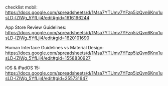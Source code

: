  checklist mobil: 
 https://docs.google.com/spreadsheets/d/1Msa7YTUmv7YFzp5izQvn6Knx1usLD-lZlWg_5YfLji4/edit#gid=1616196244
 
 App Store Review Guidelines:
 https://docs.google.com/spreadsheets/d/1Msa7YTUmv7YFzp5izQvn6Knx1usLD-lZlWg_5YfLji4/edit#gid=1620101690
 
 Human Interface Guidelines vs Material Design: 
 https://docs.google.com/spreadsheets/d/1Msa7YTUmv7YFzp5izQvn6Knx1usLD-lZlWg_5YfLji4/edit#gid=1558830927
 
 iOS & iPadOS 15:  
 https://docs.google.com/spreadsheets/d/1Msa7YTUmv7YFzp5izQvn6Knx1usLD-lZlWg_5YfLji4/edit#gid=255731647 
